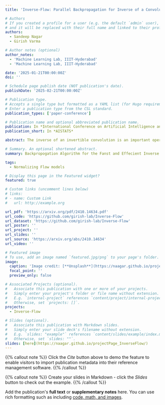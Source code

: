 ```yaml
---
title: 'Inverse-Flow: Parallel Backpropagation for Inverse of a Convolution with Application to Normalizing Flows'

# Authors
# If you created a profile for a user (e.g. the default `admin` user), write the username (folder name) here
# and it will be replaced with their full name and linked to their profile.
authors:
  - Sandeep Nagar
  - Girish Varma

# Author notes (optional)
author_notes:
  - 'Machine Learning Lab, IIIT-Hyderabad'
  - 'Machine Learning Lab, IIIT-Hyderabad'

date: '2025-01-21T00:00:00Z'
doi: ''

# Schedule page publish date (NOT publication's date).
publishDate: '2025-02-21T00:00:00Z'

# Publication type.
# Accepts a single type but formatted as a YAML list (for Hugo requirements).
# Enter a publication type from the CSL standard.
publication_types: ['paper-conference']

# Publication name and optional abbreviated publication name.
publication: In *International Conference on Artificial Intelligence and Statistics*
publication_short: In *AISTATS*

abstract: The inverse of an invertible convolution is an important operation that comes up in Normalizing Flows, Image Deblurring, etc. The naive algorithm for backpropagation of this operation using Gaussian elimination has running time O(n^3) where n is the number of pixels in the image. We give a fast parallel backpropagation algorithm with running time O(√n) for a square image and provide a GPU implementation of the same. Inverse of Convolutions are usually used in Normalizing Flows in the sampling pass, making them slow. We propose to use the Inverse of Convolutions in the forward (image to latent vector) pass of the Normalizing flow. Since the sampling pass is the inverse of the forward pass, it will use convolutions only, resulting in efficient sampling times. We use our parallel backpropagation algorithm for optimizing the inverse of convolution layer resulting in fast training times also. We implement this approach in various Normalizing Flow backbones, resulting in our Inverse- Flow models. We benchmark Inverse-Flow on standard datasets and show significantly improved sampling times with similar bits per dimension compared to previous models.

# Summary. An optional shortened abstract.
summary: Backpropogation Algorithm for the Fanst and Effecient Inverse of Convolution and Inverse-Flow model.

tags:
  - Normalizing Flow models

# Display this page in the Featured widget?
featured: true

# Custom links (uncomment lines below)
# links:
# - name: Custom Link
#   url: http://example.org

url_pdf: 'https://arxiv.org/pdf/2410.14634.pdf'
url_code: 'https://github.com/girish-lab/Inverse-Flow'
url_dataset: 'https://github.com/girish-lab/Inverse-Flow'
url_poster: ''
url_project: ''
url_slides: ''
url_source: 'https://arxiv.org/abs/2410.14634'
url_video: ''

# Featured image
# To use, add an image named `featured.jpg/png` to your page's folder.
image:
  caption: 'Image credit: [**Unsplash**](https://naagar.github.io/projectPage_InverseFlow/static/images/multiScale_if_flow.jpg)'
  focal_point: ''
  preview_only: false

# Associated Projects (optional).
#   Associate this publication with one or more of your projects.
#   Simply enter your project's folder or file name without extension.
#   E.g. `internal-project` references `content/project/internal-project/index.md`.
#   Otherwise, set `projects: []`.
projects:
  - Inverse-Flow

# Slides (optional).
#   Associate this publication with Markdown slides.
#   Simply enter your slide deck's filename without extension.
#   E.g. `slides: "example"` references `content/slides/example/index.md`.
#   Otherwise, set `slides: ""`.
slides: [here](https://naagar.github.io/projectPage_InverseFlow/)
---
```


{{% callout note %}}
Click the _Cite_ button above to demo the feature to enable visitors to import publication metadata into their reference management software.
{{% /callout %}}

{{% callout note %}}
Create your slides in Markdown - click the _Slides_ button to check out the example.
{{% /callout %}}

Add the publication's **full text** or **supplementary notes** here. You can use rich formatting such as including [code, math, and images](https://docs.hugoblox.com/content/writing-markdown-latex/).
